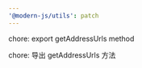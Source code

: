 ```yaml
---
'@modern-js/utils': patch
---
```


chore: export getAddressUrls method

chore: 导出 getAddressUrls 方法
